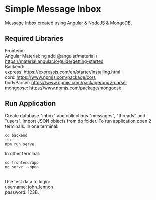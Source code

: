 # Simple Message Inbox
Message Inbox created using Angular &amp; NodeJS &amp; MongoDB.

## Required Libraries
Frontend: <br/>
Angular Material: ng add @angular/material / https://material.angular.io/guide/getting-started <br/>
Backend: <br/>
express: https://expressjs.com/en/starter/installing.html <br/>
cors: https://www.npmjs.com/package/cors <br/>
bodyParser: https://www.npmjs.com/package/body-parser <br/>
mongoose: https://www.npmjs.com/package/mongoose <br/>

## Run Application

Create database "inbox" and collections "messages", "threads" and "users". Import JSON objects from db folder.
To run application open 2 terminals.
In one terminal:
```
cd backend
tsc
npm run serve
```

In other terminal:
```
cd frontend/app
ng serve --open
```
<br>
Use test data to login:<br>
username: john_lennon<br>
password: 123B.
